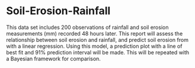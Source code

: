 # Soil-Erosion-Rainfall
This data set includes 200 observations of rainfall and soil erosion measurements (mm) recorded 48 hours later. This report will assess the relationship between soil erosion and rainfall, and predict soil erosion from with a linear regression. Using this model, a prediction plot with a line of best fit and 91% prediction interval will be made. This will be repeated with a Bayesian framework for comparison. 
